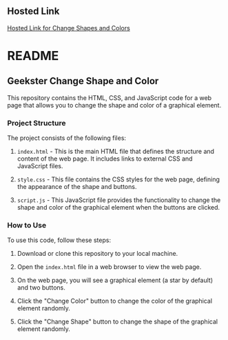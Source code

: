 ## Hosted Link
[Hosted Link for Change Shapes and Colors](https://karan9927.github.io/JavaScript/Change%20Shapes%20and%20Colors/)

# README

## Geekster Change Shape and Color

This repository contains the HTML, CSS, and JavaScript code for a web page that allows you to change the shape and color of a graphical element.

### Project Structure

The project consists of the following files:

1. `index.html` - This is the main HTML file that defines the structure and content of the web page. It includes links to external CSS and JavaScript files.

2. `style.css` - This file contains the CSS styles for the web page, defining the appearance of the shape and buttons.

3. `script.js` - This JavaScript file provides the functionality to change the shape and color of the graphical element when the buttons are clicked.

### How to Use

To use this code, follow these steps:

1. Download or clone this repository to your local machine.

2. Open the `index.html` file in a web browser to view the web page.

3. On the web page, you will see a graphical element (a star by default) and two buttons.

4. Click the "Change Color" button to change the color of the graphical element randomly.

5. Click the "Change Shape" button to change the shape of the graphical element randomly.

